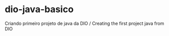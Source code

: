 # dio-java-basico
Criando primeiro projeto de java da DIO / Creating the first project java from DIO
